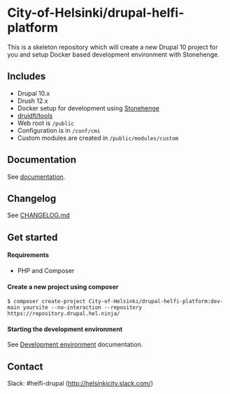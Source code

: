 # City-of-Helsinki/drupal-helfi-platform

This is a skeleton repository which will create a new Drupal 10 project for you and setup Docker based development environment with Stonehenge.

## Includes

- Drupal 10.x
- Drush 12.x
- Docker setup for development using [Stonehenge](https://github.com/druidfi/stonehenge)
- [druidfi/tools](https://github.com/druidfi/tools)
- Web root is `/public`
- Configuration is in `/conf/cmi`
- Custom modules are created in `/public/modules/custom`

## Documentation

See [documentation](/documentation).

## Changelog

See [CHANGELOG.md](/CHANGELOG.md)


## Get started

#### Requirements

- PHP and Composer

#### Create a new project using composer

```console
$ composer create-project City-of-Helsinki/drupal-helfi-platform:dev-main yoursite --no-interaction --repository https://repository.drupal.hel.ninja/
```

#### Starting the development environment

See [Development environment](/documentation/local.md) documentation.

## Contact

Slack: #helfi-drupal (http://helsinkicity.slack.com/)
